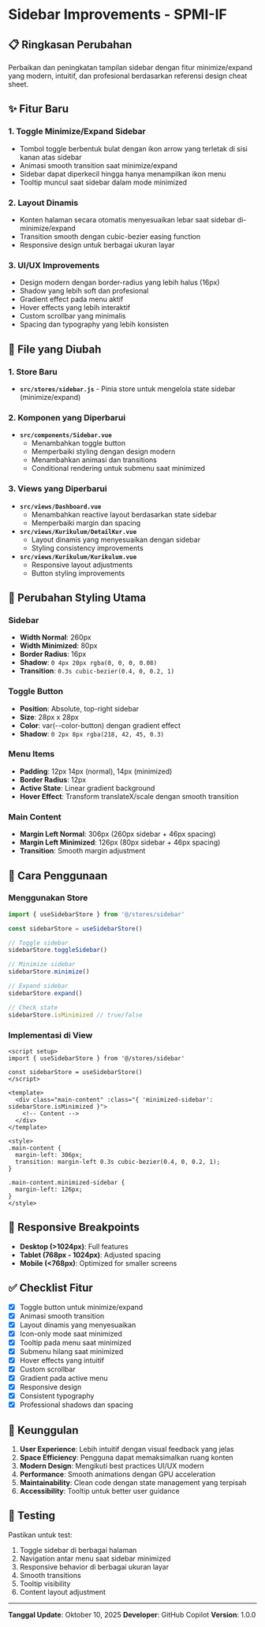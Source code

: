 # Sidebar Improvements - SPMI-IF

## 📋 Ringkasan Perubahan

Perbaikan dan peningkatan tampilan sidebar dengan fitur minimize/expand yang modern, intuitif, dan profesional berdasarkan referensi design cheat sheet.

## ✨ Fitur Baru

### 1. **Toggle Minimize/Expand Sidebar**

- Tombol toggle berbentuk bulat dengan ikon arrow yang terletak di sisi kanan atas sidebar
- Animasi smooth transition saat minimize/expand
- Sidebar dapat diperkecil hingga hanya menampilkan ikon menu
- Tooltip muncul saat sidebar dalam mode minimized

### 2. **Layout Dinamis**

- Konten halaman secara otomatis menyesuaikan lebar saat sidebar di-minimize/expand
- Transition smooth dengan cubic-bezier easing function
- Responsive design untuk berbagai ukuran layar

### 3. **UI/UX Improvements**

- Design modern dengan border-radius yang lebih halus (16px)
- Shadow yang lebih soft dan profesional
- Gradient effect pada menu aktif
- Hover effects yang lebih interaktif
- Custom scrollbar yang minimalis
- Spacing dan typography yang lebih konsisten

## 📁 File yang Diubah

### 1. Store Baru

- **`src/stores/sidebar.js`** - Pinia store untuk mengelola state sidebar (minimize/expand)

### 2. Komponen yang Diperbarui

- **`src/components/Sidebar.vue`**
  - Menambahkan toggle button
  - Memperbaiki styling dengan design modern
  - Menambahkan animasi dan transitions
  - Conditional rendering untuk submenu saat minimized

### 3. Views yang Diperbarui

- **`src/views/Dashboard.vue`**
  - Menambahkan reactive layout berdasarkan state sidebar
  - Memperbaiki margin dan spacing
- **`src/views/Kurikulum/DetailKur.vue`**
  - Layout dinamis yang menyesuaikan dengan sidebar
  - Styling consistency improvements
- **`src/views/Kurikulum/Kurikulum.vue`**
  - Responsive layout adjustments
  - Button styling improvements

## 🎨 Perubahan Styling Utama

### Sidebar

- **Width Normal**: 260px
- **Width Minimized**: 80px
- **Border Radius**: 16px
- **Shadow**: `0 4px 20px rgba(0, 0, 0, 0.08)`
- **Transition**: `0.3s cubic-bezier(0.4, 0, 0.2, 1)`

### Toggle Button

- **Position**: Absolute, top-right sidebar
- **Size**: 28px x 28px
- **Color**: var(--color-button) dengan gradient effect
- **Shadow**: `0 2px 8px rgba(218, 42, 45, 0.3)`

### Menu Items

- **Padding**: 12px 14px (normal), 14px (minimized)
- **Border Radius**: 12px
- **Active State**: Linear gradient background
- **Hover Effect**: Transform translateX/scale dengan smooth transition

### Main Content

- **Margin Left Normal**: 306px (260px sidebar + 46px spacing)
- **Margin Left Minimized**: 126px (80px sidebar + 46px spacing)
- **Transition**: Smooth margin adjustment

## 🔧 Cara Penggunaan

### Menggunakan Store

```javascript
import { useSidebarStore } from '@/stores/sidebar'

const sidebarStore = useSidebarStore()

// Toggle sidebar
sidebarStore.toggleSidebar()

// Minimize sidebar
sidebarStore.minimize()

// Expand sidebar
sidebarStore.expand()

// Check state
sidebarStore.isMinimized // true/false
```

### Implementasi di View

```vue
<script setup>
import { useSidebarStore } from '@/stores/sidebar'

const sidebarStore = useSidebarStore()
</script>

<template>
  <div class="main-content" :class="{ 'minimized-sidebar': sidebarStore.isMinimized }">
    <!-- Content -->
  </div>
</template>

<style>
.main-content {
  margin-left: 306px;
  transition: margin-left 0.3s cubic-bezier(0.4, 0, 0.2, 1);
}

.main-content.minimized-sidebar {
  margin-left: 126px;
}
</style>
```

## 📱 Responsive Breakpoints

- **Desktop (>1024px)**: Full features
- **Tablet (768px - 1024px)**: Adjusted spacing
- **Mobile (<768px)**: Optimized for smaller screens

## ✅ Checklist Fitur

- [x] Toggle button untuk minimize/expand
- [x] Animasi smooth transition
- [x] Layout dinamis yang menyesuaikan
- [x] Icon-only mode saat minimized
- [x] Tooltip pada menu saat minimized
- [x] Submenu hilang saat minimized
- [x] Hover effects yang intuitif
- [x] Custom scrollbar
- [x] Gradient pada active menu
- [x] Responsive design
- [x] Consistent typography
- [x] Professional shadows dan spacing

## 🎯 Keunggulan

1. **User Experience**: Lebih intuitif dengan visual feedback yang jelas
2. **Space Efficiency**: Pengguna dapat memaksimalkan ruang konten
3. **Modern Design**: Mengikuti best practices UI/UX modern
4. **Performance**: Smooth animations dengan GPU acceleration
5. **Maintainability**: Clean code dengan state management yang terpisah
6. **Accessibility**: Tooltip untuk better user guidance

## 🚀 Testing

Pastikan untuk test:

1. Toggle sidebar di berbagai halaman
2. Navigation antar menu saat sidebar minimized
3. Responsive behavior di berbagai ukuran layar
4. Smooth transitions
5. Tooltip visibility
6. Content layout adjustment

---

**Tanggal Update**: Oktober 10, 2025
**Developer**: GitHub Copilot
**Version**: 1.0.0
